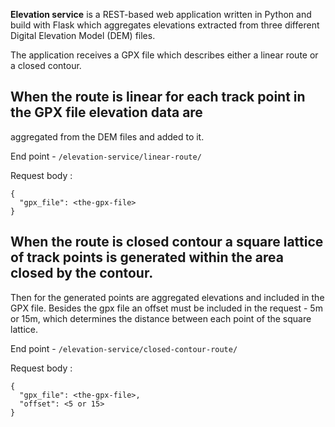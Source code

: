 **Elevation service** is a REST-based web application written in Python and build with Flask which aggregates elevations extracted 
from three different Digital Elevation Model (DEM) files.

The application receives a GPX file which describes either a linear route or a closed contour.

## When the route is linear for each track point in the GPX file elevation data are 
aggregated from the DEM files and added to it.

End point - `/elevation-service/linear-route/`

Request body :

````
{
  "gpx_file": <the-gpx-file>
}
````


## When the route is closed contour a square lattice of track points is generated within the area closed by the contour. 
Then for the generated points are aggregated elevations and included in the GPX file.
Besides the gpx file an offset must be included in the request - 5m or 15m, which determines the distance between each point of the square lattice.

End point - `/elevation-service/closed-contour-route/`

Request body :

````
{
  "gpx_file": <the-gpx-file>,
  "offset": <5 or 15>
}
````
